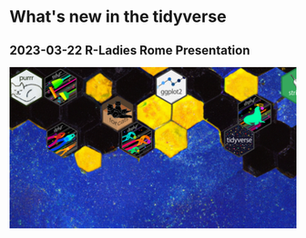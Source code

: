 # What's new in the tidyverse

## 2023-03-22 R-Ladies Rome Presentation

![A night sky filled with tidyverse package hexes.](profile.png)
